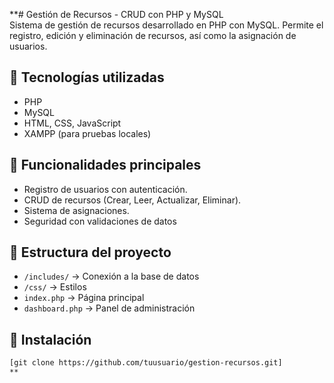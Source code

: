 **# Gestión de Recursos - CRUD con PHP y MySQL  
Sistema de gestión de recursos desarrollado en PHP con MySQL. Permite el registro, edición y eliminación de recursos, así como la asignación de usuarios.

## 🔹 Tecnologías utilizadas
- PHP
- MySQL
- HTML, CSS, JavaScript
- XAMPP (para pruebas locales)

## 📌 Funcionalidades principales
- Registro de usuarios con autenticación.
- CRUD de recursos (Crear, Leer, Actualizar, Eliminar).
- Sistema de asignaciones.
- Seguridad con validaciones de datos

## 📂 Estructura del proyecto  
- `/includes/` → Conexión a la base de datos  
- `/css/` → Estilos  
- `index.php` → Página principal  
- `dashboard.php` → Panel de administración  

## 🔧 Instalación    
   ```sh
   [git clone https://github.com/tuusuario/gestion-recursos.git]
**
